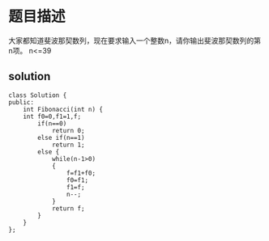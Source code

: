 # 题目描述
大家都知道斐波那契数列，现在要求输入一个整数n，请你输出斐波那契数列的第n项。
n<=39
## solution 
```
class Solution {
public:
    int Fibonacci(int n) {
	int f0=0,f1=1,f;
        if(n==0)
            return 0;
        else if(n==1)
            return 1;
        else {
            while(n-1>0)
            {
                f=f1+f0;
                f0=f1;
                f1=f;
                n--;
            }
            return f;
        }
    }
};
```
